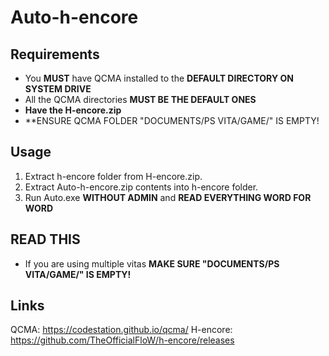# **Auto-h-encore**

## **Requirements**
- You **MUST** have QCMA installed to the **DEFAULT DIRECTORY ON SYSTEM DRIVE**
- All the QCMA directories **MUST BE THE DEFAULT ONES**
- **Have the H-encore.zip**
- **ENSURE QCMA FOLDER "DOCUMENTS/PS VITA/GAME/" IS EMPTY!

## **Usage**
1. Extract h-encore folder from H-encore.zip.
2. Extract Auto-h-encore.zip contents into h-encore folder.
3. Run Auto.exe **WITHOUT ADMIN** and **READ EVERYTHING WORD FOR WORD**

## **READ THIS**
- If you are using multiple vitas **MAKE SURE "DOCUMENTS/PS VITA/GAME/" IS EMPTY!**

## **Links**
QCMA: https://codestation.github.io/qcma/
H-encore: https://github.com/TheOfficialFloW/h-encore/releases
